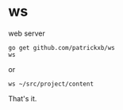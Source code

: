 # ws
web server

    go get github.com/patrickxb/ws
    ws

or

    ws ~/src/project/content

That's it.
